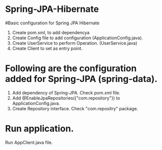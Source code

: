 # Spring-JPA-Hibernate

#Basic configuration for Spring JPA Hibernate
1. Create pom.xml, to add dependencya
2. Create Config file to add configuration (ApplicationConfig.java).
3. Create UserService to perform Operation. (UserService.java)
4. Create Client to set as entry point.

# Following are the configuration added for Spring-JPA (spring-data).
1. Add dependency of Spring-JPA. Check pom.xml file.
2. Add @EnableJpaRepositories({"com.repository"}) to ApplicationConfig.java.
3. Create Repository interface. Check "com.repositry" package.

# Run application.
Run AppClient.java file.

